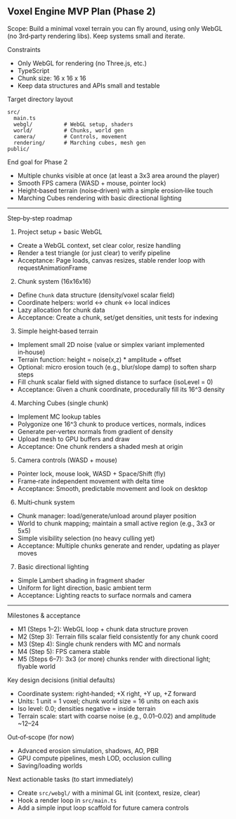 ## Voxel Engine MVP Plan (Phase 2)

Scope: Build a minimal voxel terrain you can fly around, using only WebGL (no 3rd‑party rendering libs). Keep systems small and iterate.

Constraints

- Only WebGL for rendering (no Three.js, etc.)
- TypeScript
- Chunk size: 16 x 16 x 16
- Keep data structures and APIs small and testable

Target directory layout

```
src/
  main.ts
  webgl/          # WebGL setup, shaders
  world/          # Chunks, world gen
  camera/         # Controls, movement
  rendering/      # Marching cubes, mesh gen
public/
```

End goal for Phase 2

- Multiple chunks visible at once (at least a 3x3 area around the player)
- Smooth FPS camera (WASD + mouse, pointer lock)
- Height‑based terrain (noise‑driven) with a simple erosion‑like touch
- Marching Cubes rendering with basic directional lighting

---

Step‑by‑step roadmap

1. Project setup + basic WebGL

- Create a WebGL context, set clear color, resize handling
- Render a test triangle (or just clear) to verify pipeline
- Acceptance: Page loads, canvas resizes, stable render loop with requestAnimationFrame

2. Chunk system (16x16x16)

- Define `Chunk` data structure (density/voxel scalar field)
- Coordinate helpers: world <-> chunk <-> local indices
- Lazy allocation for chunk data
- Acceptance: Create a chunk, set/get densities, unit tests for indexing

3. Simple height‑based terrain

- Implement small 2D noise (value or simplex variant implemented in‑house)
- Terrain function: height = noise(x,z) \* amplitude + offset
- Optional: micro erosion touch (e.g., blur/slope damp) to soften sharp steps
- Fill chunk scalar field with signed distance to surface (isoLevel = 0)
- Acceptance: Given a chunk coordinate, procedurally fill its 16^3 density

4. Marching Cubes (single chunk)

- Implement MC lookup tables
- Polygonize one 16^3 chunk to produce vertices, normals, indices
- Generate per‑vertex normals from gradient of density
- Upload mesh to GPU buffers and draw
- Acceptance: One chunk renders a shaded mesh at origin

5. Camera controls (WASD + mouse)

- Pointer lock, mouse look, WASD + Space/Shift (fly)
- Frame‑rate independent movement with delta time
- Acceptance: Smooth, predictable movement and look on desktop

6. Multi‑chunk system

- Chunk manager: load/generate/unload around player position
- World to chunk mapping; maintain a small active region (e.g., 3x3 or 5x5)
- Simple visibility selection (no heavy culling yet)
- Acceptance: Multiple chunks generate and render, updating as player moves

7. Basic directional lighting

- Simple Lambert shading in fragment shader
- Uniform for light direction, basic ambient term
- Acceptance: Lighting reacts to surface normals and camera

---

Milestones & acceptance

- M1 (Steps 1–2): WebGL loop + chunk data structure proven
- M2 (Step 3): Terrain fills scalar field consistently for any chunk coord
- M3 (Step 4): Single chunk renders with MC and normals
- M4 (Step 5): FPS camera stable
- M5 (Steps 6–7): 3x3 (or more) chunks render with directional light; flyable world

Key design decisions (initial defaults)

- Coordinate system: right‑handed; +X right, +Y up, +Z forward
- Units: 1 unit = 1 voxel; chunk world size = 16 units on each axis
- Iso level: 0.0; densities negative = inside terrain
- Terrain scale: start with coarse noise (e.g., 0.01–0.02) and amplitude ~12–24

Out‑of‑scope (for now)

- Advanced erosion simulation, shadows, AO, PBR
- GPU compute pipelines, mesh LOD, occlusion culling
- Saving/loading worlds

Next actionable tasks (to start immediately)

- Create `src/webgl/` with a minimal GL init (context, resize, clear)
- Hook a render loop in `src/main.ts`
- Add a simple input loop scaffold for future camera controls
